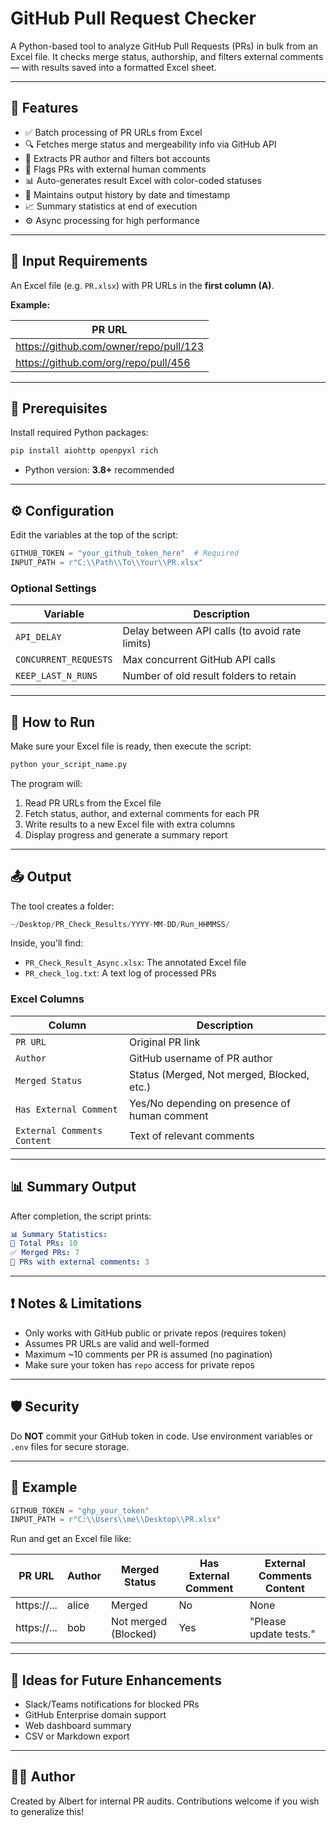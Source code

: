 # GitHub Pull Request Checker

A Python-based tool to analyze GitHub Pull Requests (PRs) in bulk from an Excel file. It checks merge status, authorship, and filters external comments — with results saved into a formatted Excel sheet.

------

## 📌 Features

- ✅ Batch processing of PR URLs from Excel
- 🔍 Fetches merge status and mergeability info via GitHub API
- 👤 Extracts PR author and filters bot accounts
- 💬 Flags PRs with external human comments
- 📊 Auto-generates result Excel with color-coded statuses
- 📁 Maintains output history by date and timestamp
- 📈 Summary statistics at end of execution
- ⚙️ Async processing for high performance

------

## 📁 Input Requirements

An Excel file (e.g. `PR.xlsx`) with PR URLs in the **first column (A)**.

**Example:**

| PR URL                                 |
| -------------------------------------- |
| https://github.com/owner/repo/pull/123 |
| https://github.com/org/repo/pull/456   |



------

## 🧰 Prerequisites

Install required Python packages:

```bash
pip install aiohttp openpyxl rich
```

- Python version: **3.8+** recommended

------

## ⚙️ Configuration

Edit the variables at the top of the script:

```python
GITHUB_TOKEN = "your_github_token_here"  # Required
INPUT_PATH = r"C:\\Path\\To\\Your\\PR.xlsx"
```

### Optional Settings

| Variable              | Description                                    |
| --------------------- | ---------------------------------------------- |
| `API_DELAY`           | Delay between API calls (to avoid rate limits) |
| `CONCURRENT_REQUESTS` | Max concurrent GitHub API calls                |
| `KEEP_LAST_N_RUNS`    | Number of old result folders to retain         |



------

## 🚀 How to Run

Make sure your Excel file is ready, then execute the script:

```bash
python your_script_name.py
```

The program will:

1. Read PR URLs from the Excel file
2. Fetch status, author, and external comments for each PR
3. Write results to a new Excel file with extra columns
4. Display progress and generate a summary report

------

## 📤 Output

The tool creates a folder:

```swift
~/Desktop/PR_Check_Results/YYYY-MM-DD/Run_HHMMSS/
```

Inside, you'll find:

- `PR_Check_Result_Async.xlsx`: The annotated Excel file
- `PR_check_log.txt`: A text log of processed PRs

### Excel Columns

| Column                      | Description                                   |
| --------------------------- | --------------------------------------------- |
| `PR URL`                    | Original PR link                              |
| `Author`                    | GitHub username of PR author                  |
| `Merged Status`             | Status (Merged, Not merged, Blocked, etc.)    |
| `Has External Comment`      | Yes/No depending on presence of human comment |
| `External Comments Content` | Text of relevant comments                     |



------

## 📊 Summary Output

After completion, the script prints:

```yaml
📊 Summary Statistics:
🔢 Total PRs: 10
✅ Merged PRs: 7
💬 PRs with external comments: 3
```

------

## ❗ Notes & Limitations

- Only works with GitHub public or private repos (requires token)
- Assumes PR URLs are valid and well-formed
- Maximum ~10 comments per PR is assumed (no pagination)
- Make sure your token has `repo` access for private repos

------

## 🛡️ Security

Do **NOT** commit your GitHub token in code. Use environment variables or `.env` files for secure storage.

------

## 🧪 Example

```python
GITHUB_TOKEN = "ghp_your_token"
INPUT_PATH = r"C:\\Users\\me\\Desktop\\PR.xlsx"
```

Run and get an Excel file like:

| PR URL      | Author | Merged Status        | Has External Comment | External Comments Content |
| ----------- | ------ | -------------------- | -------------------- | ------------------------- |
| https://... | alice  | Merged               | No                   | None                      |
| https://... | bob    | Not merged (Blocked) | Yes                  | "Please update tests."    |



------

## 🧩 Ideas for Future Enhancements

- Slack/Teams notifications for blocked PRs
- GitHub Enterprise domain support
- Web dashboard summary
- CSV or Markdown export

------

## 👨‍💻 Author

Created by Albert for internal PR audits. Contributions welcome if you wish to generalize this!


